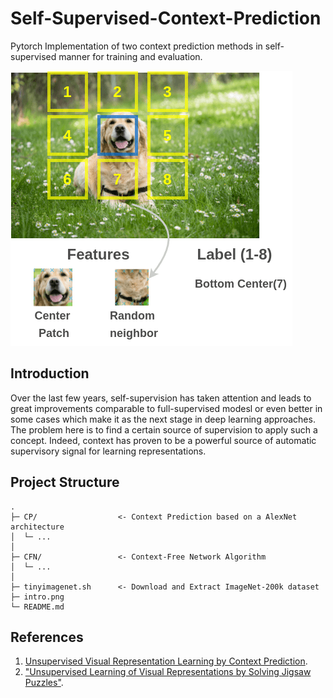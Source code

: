 # Self-Supervised-Context-Prediction
Pytorch Implementation of two context prediction methods in self-supervised manner for training and evaluation.

![Context-pretext](intro.png)

## Introduction
Over the last few years, self-supervision has taken attention and leads to great improvements comparable to full-supervised modesl or even better in some cases which make it as the next stage in deep learning approaches. The problem here is to find a certain source of supervision to apply such a concept. Indeed, context has proven to be a powerful source of automatic supervisory signal for learning representations.

## Project Structure

```
.
├─ CP/                  <- Context Prediction based on a AlexNet architecture
│  └─ ...
│
├─ CFN/                 <- Context-Free Network Algorithm
│  └─ ...
│
├─ tinyimagenet.sh      <- Download and Extract ImageNet-200k dataset
├─ intro.png          
└─ README.md
```


## References
1. [Unsupervised Visual Representation Learning by Context Prediction](https://arxiv.org/abs/1505.05192).
2. ["Unsupervised Learning of Visual Representations by Solving Jigsaw Puzzles"](https://arxiv.org/abs/1603.09246).

